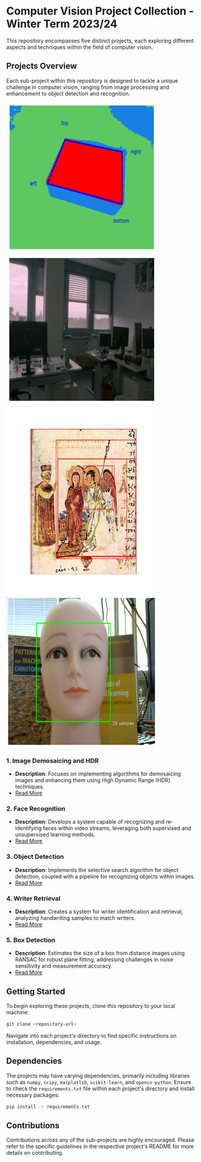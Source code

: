 # Computer Vision Project Collection - Winter Term 2023/24

This repository encompasses five distinct projects, each exploring different aspects and techniques within the field of computer vision.

## Projects Overview

Each sub-project within this repository is designed to tackle a unique challenge in computer vision, ranging from image processing and enhancement to object detection and recognition.

<p float="left">
  <img src="Box_Detection/images/1.png" width="400" height="400"/> <!-- Adjust width as needed -->
  <img src="Demosaicing_HDR/results/8.png" width="400" height="400"/> <!-- Adjust width as needed -->
  <img src="Object_Detection/results/ca-annun1.jpg" width="400" height="500"/> <!-- Adjust width as needed -->
  <img src="Face_Recognition/Screenshot 2024-03-26 at 19.25.13.png" width="400" height="400"/> <!-- Adjust width as needed -->
</p>


### 1. Image Demosaicing and HDR

- **Description**: Focuses on implementing algorithms for demosaicing images and enhancing them using High Dynamic Range (HDR) techniques.
- [Read More](Demosaicing_HDR/README.md)

### 2. Face Recognition

- **Description**: Develops a system capable of recognizing and re-identifying faces within video streams, leveraging both supervised and unsupervised learning methods.
- [Read More](Face_Recognition/README.md)

### 3. Object Detection

- **Description**: Implements the selective search algorithm for object detection, coupled with a pipeline for recognizing objects within images.
- [Read More](Object_Detection/README.md)

### 4. Writer Retrieval

- **Description**: Creates a system for writer identification and retrieval, analyzing handwriting samples to match writers.
- [Read More](Writer_Identification/README.md)

### 5. Box Detection

- **Description**: Estimates the size of a box from distance images using RANSAC for robust plane fitting, addressing challenges in noise sensitivity and measurement accuracy.
- [Read More](Box_Detection/README.md)

## Getting Started

To begin exploring these projects, clone this repository to your local machine:

```bash
git clone <repository-url>
```

Navigate into each project's directory to find specific instructions on installation, dependencies, and usage.

## Dependencies

The projects may have varying dependencies, primarily including libraries such as `numpy`, `scipy`, `matplotlib`, `scikit-learn`, and `opencv-python`. Ensure to check the `requirements.txt` file within each project's directory and install necessary packages:

```bash
pip install -r requirements.txt
```

## Contributions

Contributions across any of the sub-projects are highly encouraged. Please refer to the specific guidelines in the respective project's README for more details on contributing.

